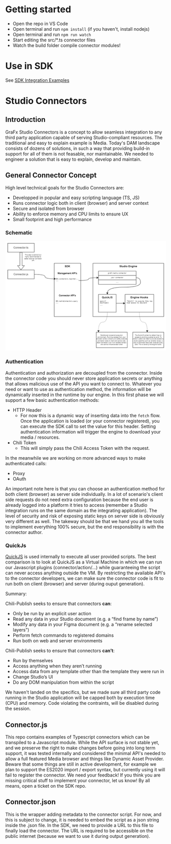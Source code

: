 # Getting started

* Open the repo in VS Code 
* Open terminal and run `npm install` (if you haven't, install nodejs)
* Open terminal and run `npm run watch`
* Start editing the src/*.ts connector files
* Watch the build folder compile connector modules! 

# Use in SDK

See [SDK Integration Examples](https://github.com/chili-publish/editor-sdk-integration-examples)


# Studio Connectors

## Introduction

GraFx Studio Connectors is a concept to allow seamless integration to any third party application capable of serving Studio-compliant resources. The traditional and easy to explain example is Media. Today's DAM landscape consists of dozens of solutions, in such a way that providing build-in support for all of them is not feasable, nor maintainable. We needed to engineer a solution that is easy to explain, develop and maintain. 

## General Connector Concept

High level technical goals for the Studio Connectors are:

* Developped in popular and easy scripting language (TS, JS)
* Runs connector logic both in client (browser) and server context
* Secure and isolated from browser
* Ability to enforce memory and CPU limits to ensure UX
* Small footprint and high performance

### Schematic
![Connector Architecture Overview](./docs/assets/Connectors.png)

### Authentication
Authentication and authorization are decoupled from the connector. Inside the connector code you should never store application secrets or anything that allows malicious use of the API you want to connect to. Whatever you need or want to use as authentication method, the information will be dynamically inserted in the runtime by our engine. 
In this first phase we will support a few basic authentication methods:

* HTTP Header
  * For now this is a dynamic way of inserting data into the `fetch` flow. Once the application is loaded (or your connector registered), you can execute the SDK call to set the value for this header. Setting authentication information will trigger the engine to download your media / resources.
* Chili Token
  * This will simply pass the Chili Access Token with the request.

In the meanwhile we are working on more advanced ways to make authenticated calls:
* Proxy
* OAuth

An important note here is that you can choose an authentication method for both client (browser) as server side individually. In a lot of scenario's client side requests do not need extra configuration because the end user is already logged into a platform it tries to access (remember a Studio integration runs on the same domain as the integrating application). The level of security and risk of exposing static keys on server side is obviously very different as well. 
The takeway should be that we hand you all the tools to implement everything 100% secure, but the end responsibility is with the connector author.

### QuickJs

[QuickJS](https://bellard.org/quickjs/) is used internally to execute all user provided scripts. The best comparison is to look at QuickJS as a Virtual Machine in which we can run our Javascript plugins (connector/action/...) while guaranteeing the script can never access anything outside the VM. By restricting the available API's to the connector developers, we can make sure the connector code is fit to run both on client (browser) and server (during ouput generation).

Summary:

Chili-Publish seeks to ensure that connectors **can**:

* Only be run by an explicit user action
* Read any data in your Studio document (e.g. a “find frame by name”)
* Modify any data in your Figma document (e.g. a “rename selected layers”)
* Perform fetch commands to registered domains
* Run both on web and server environments

Chili-Publish seeks to ensure that connectors **can’t**:

* Run by themselves
* Access anything when they aren’t running
* Access data from any template other than the template they were run in
* Change Studio’s UI
* Do any DOM manipulation from within the script

We haven't landed on the specifics, but we made sure all third party code running in the Studio application will be capped both by execution time (CPU) and memory. Code violating the contraints, will be disabled during the session.

## Connector.js 

This repo contains examples of Typescript connectors which can be transpiled to a Javascript module. While the API surface is not stable yet, and we preserve the right to make changes before going into long term support, it was tested internally and considered the minimal API's needed to allow a full featured Media browser and things like Dynamic Asset Provider. Beware that some things are still in active development, for example we plan to support the ES2020 import / export syntax, but currently using it will fail to register the connector. 
We need your feedback! If you think you are missing critical stuff to implement your connector, let us know! By all means, open a ticket on the SDK repo.

## Connector.json

This is the wrapper adding metadata to the connector script. For now, and this is subject to change, it is needed to embed the script as a json string inside the .json file. In the SDK, we need to provide a URL to this file to finally load the connector. The URL is required to be accessible on the public internet (because we want to use it during output generation).